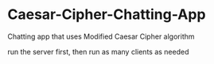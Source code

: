 # Caesar-Cipher-Chatting-App
Chatting app that uses Modified Caesar Cipher algorithm

run the server first, then run as many clients as needed
